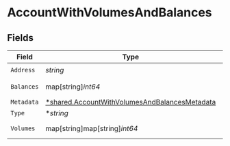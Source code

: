 # AccountWithVolumesAndBalances


## Fields

| Field                                                                                                         | Type                                                                                                          | Required                                                                                                      | Description                                                                                                   | Example                                                                                                       |
| ------------------------------------------------------------------------------------------------------------- | ------------------------------------------------------------------------------------------------------------- | ------------------------------------------------------------------------------------------------------------- | ------------------------------------------------------------------------------------------------------------- | ------------------------------------------------------------------------------------------------------------- |
| `Address`                                                                                                     | *string*                                                                                                      | :heavy_check_mark:                                                                                            | N/A                                                                                                           | users:001                                                                                                     |
| `Balances`                                                                                                    | map[string]*int64*                                                                                            | :heavy_minus_sign:                                                                                            | N/A                                                                                                           | [object Object]                                                                                               |
| `Metadata`                                                                                                    | [*shared.AccountWithVolumesAndBalancesMetadata](../../models/shared/accountwithvolumesandbalancesmetadata.md) | :heavy_minus_sign:                                                                                            | N/A                                                                                                           |                                                                                                               |
| `Type`                                                                                                        | **string*                                                                                                     | :heavy_minus_sign:                                                                                            | N/A                                                                                                           | virtual                                                                                                       |
| `Volumes`                                                                                                     | map[string]map[string]*int64*                                                                                 | :heavy_minus_sign:                                                                                            | N/A                                                                                                           | [object Object]                                                                                               |